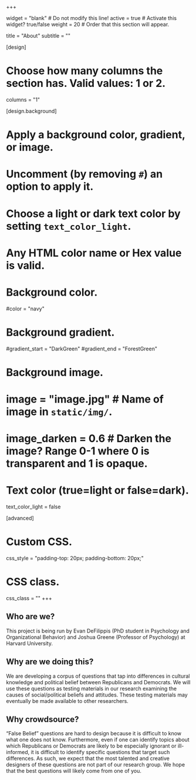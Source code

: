 +++


widget = "blank"  # Do not modify this line!
active = true  # Activate this widget? true/false
weight = 20  # Order that this section will appear.

title = "About"
subtitle = ""

[design]
  # Choose how many columns the section has. Valid values: 1 or 2.
  columns = "1"

[design.background]
  # Apply a background color, gradient, or image.
  #   Uncomment (by removing `#`) an option to apply it.
  #   Choose a light or dark text color by setting `text_color_light`.
  #   Any HTML color name or Hex value is valid.

  # Background color.
  #color = "navy"

  # Background gradient.
  #gradient_start = "DarkGreen"
  #gradient_end = "ForestGreen"

  # Background image.
  # image = "image.jpg"  # Name of image in `static/img/`.
  # image_darken = 0.6  # Darken the image? Range 0-1 where 0 is transparent and 1 is opaque.

  # Text color (true=light or false=dark).
  text_color_light = false

[advanced]
 # Custom CSS.
 css_style = "padding-top: 20px; padding-bottom: 20px;"

 # CSS class.
 css_class = ""
+++

## Who are we?

This project is being run by Evan DeFilippis (PhD student in Psychology and Organizational Behavior) and Joshua Greene (Professor of Psychology) at Harvard University.

## Why are we doing this?

We are developing a corpus of questions that tap into differences in cultural knowledge and political belief between Republicans and Democrats. We will use these questions as testing materials in our research examining the causes of social/political beliefs and attitudes. These testing materials may eventually be made available to other researchers.  

## Why crowdsource?

“False Belief”  questions are hard to design because it is difficult to know what one does not know. Furthermore, even if one can identify topics about which Republicans or Democrats are likely to be especially ignorant or ill-informed, it is difficult to identify specific questions that target such differences. As such, we expect that the most talented and creative designers of these questions are not part of our research group. We hope that the best questions will likely come from one of you.
